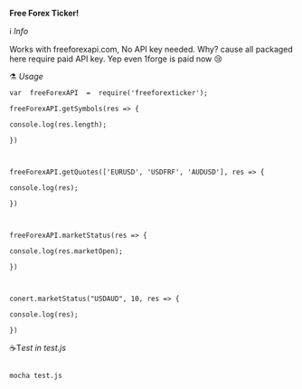

**Free Forex Ticker!**


ℹ️ *Info*

 Works with freeforexapi.com, No API key needed.
 Why? cause all packaged here require paid API key.
 Yep even 1forge is paid now 😢
  

  
⚗️ *Usage*
```
var  freeForexAPI  =  require('freeforexticker');

freeForexAPI.getSymbols(res => {

console.log(res.length);

})

  

freeForexAPI.getQuotes(['EURUSD', 'USDFRF', 'AUDUSD'], res => {

console.log(res);

})

  

freeForexAPI.marketStatus(res => {

console.log(res.marketOpen);

})

  

conert.marketStatus("USDAUD", 10, res => {

console.log(res);

})

```

  

☕T*est in test.js*

```

mocha test.js

```